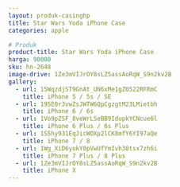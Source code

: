 ```yaml
---
layout: produk-casinghp
title: Star Wars Yoda iPhone Case
categories: apple

# Produk
product-title: Star Wars Yoda iPhone Case
harga: 90000
sku: hn-2648
image-drive: 1Ze3mVIJrOY8sLZ5assAoRqW_S9n2kv2B
gallery:
  - url: 15WqzdjST9GnAt_UN6xMe1gZ0522RFRmC
    title: iPhone 5 / 5s / SE
  - url: 195E0r3vwZsJWTW6QpCgzgtM23LMietbh
    title: iPhone 6 / 6s
  - url: 1Vo9pZSF_8veWrLSeBB9IdupkYCNcue6l
    title: iPhone 6 Plus / 6s Plus
  - url: 1S5hy931EqJicWOXp2lCK8mfY6YI97aQe
    title: iPhone 7 / 8
  - url: 1Wg_XiD6yukY0pVwUfYmIvh38tsx7zh6i
    title: iPhone 7 Plus / 8 Plus
  - url: 1Ze3mVIJrOY8sLZ5assAoRqW_S9n2kv2B
    title: iPhone X
---
```

